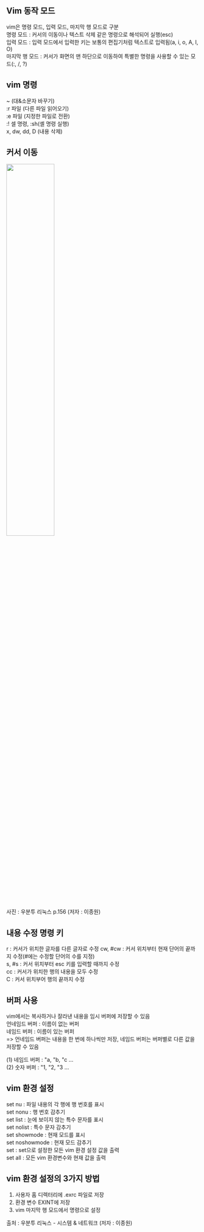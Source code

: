 Vim 동작 모드
-----------
vim은 명령 모드, 입력 모드, 마지막 행 모드로 구분   
명령 모드 : 커서의 이동이나 텍스트 삭제 같은 명령으로 해석되어 실행(esc)   
입력 모드 : 입력 모드에서 입력한 키는 보통의 편집기처럼 텍스트로 입력됨(a, i, o, A, I, O)   
마지막 행 모드 : 커서가 화면의 맨 하단으로 이동하여 특별한 명령을 사용할 수 있는 모드(:, /, ?)   

vim 명령
-------
~ (대&소문자 바꾸기)     
:r 파일 (다른 파일 읽어오기)   
:e 파일 (지정한 파일로 전환)   
:! 셀 명령, :sh(셸 명령 실행)   
x, dw, dd, D (내용 삭제)   

커서 이동
-------
<img src="https://ifh.cc/g/Wa3uoI.jpg" width="50%" ></img>   
사진 : 우분투 리눅스 p.156 (저자 : 이종원) 

내용 수정 명령 키
-------------
r : 커서가 위치한 글자를 다른 글자로 수정 
cw, #cw : 커서 위치부터 현재 단어의 끝까지 수정(#에는 수정할 단어의 수를 지정)    
s, #s : 커서 위치부터 esc 키를 입력할 때까지 수정   
cc : 커서가 위치한 행의 내용을 모두 수정   
C : 커서 위치부어 행의 끝까지 수정   

버퍼 사용
-------
vim에서는 복사하거나 잘라낸 내용을 임시 버퍼에 저장할 수 있음   
언네임드 버퍼 : 이름이 없는 버퍼   
네임드 버퍼 : 이름이 있는 버퍼   
=> 언네임드 버퍼는 내용을 한 번에 하나씩만 저장, 네임드 버퍼는 버퍼별로 다른 값을 저장할 수 있음

(1) 네임드 버퍼 : "a, "b, "c ...   
(2) 숫자 버퍼 : "1, "2, "3 ...   

vim 환경 설정
-----------
set nu : 파일 내용의 각 행에 행 번호를 표시   
set nonu : 행 번호 감추기   
set list : 눈에 보이지 않는 특수 문자를 표시   
set nolist : 특수 문자 감추기   
set showmode : 현재 모드를 표시   
set noshowmode : 현재 모드 감추기   
set : set으로 설정한 모든 vim 환경 설정 값을 출력   
set all : 모든 vim 환경변수와 현재 값을 출력

vim 환경 설정의 3가지 방법
---------------------
1. 사용자 홈 디렉터리에 .exrc 파일로 저장   
2. 환경 변수 EXINT에 저장   
3. vim 마지막 행 모드에서 명령으로 설정   

출처 : 우분투 리눅스 - 시스템 & 네트워크 (저자 : 이종원)
